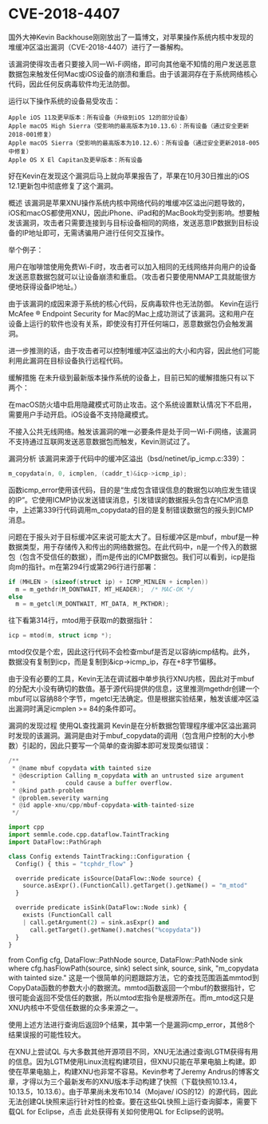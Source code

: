 # CVE-2018-4407
国外大神Kevin Backhouse刚刚放出了一篇博文，对苹果操作系统内核中发现的堆缓冲区溢出漏洞（CVE-2018-4407）进行了一番解构。

该漏洞使得攻击者只要接入同一Wi-Fi网络，即可向其他毫不知情的用户发送恶意数据包来触发任何Mac或iOS设备的崩溃和重启。由于该漏洞存在于系统网络核心代码，因此任何反病毒软件均无法防御。

运行以下操作系统的设备易受攻击：
```
Apple iOS 11及更早版本：所有设备（升级到iOS 12的部分设备）
Apple macOS High Sierra（受影响的最高版本为10.13.6）：所有设备（通过安全更新2018-001修复）
Apple macOS Sierra（受影响的最高版本为10.12.6）：所有设备（通过安全更新2018-005中修复）
Apple OS X El Capitan及更早版本：所有设备
```

好在Kevin在发现这个漏洞后马上就向苹果报告了，苹果在10月30日推出的iOS 12.1更新包中彻底修复了这个漏洞。

概述
该漏洞是苹果XNU操作系统内核中网络代码的堆缓冲区溢出问题导致的，iOS和macOS都使用XNU，因此iPhone、iPad和的MacBook均受到影响。想要触发该漏洞，攻击者只需要连接到与目标设备相同的网络，发送恶意IP数据到目标设备的IP地址即可，无需诱骗用户进行任何交互操作。



举个例子：

用户在咖啡馆使用免费Wi-Fi时，攻击者可以加入相同的无线网络并向用户的设备发送恶意数据包就可以让设备崩溃和重启。（攻击者只要使用NMAP工具就能很方便地获得设备IP地址。）

由于该漏洞的成因来源于系统的核心代码，反病毒软件也无法防御。 Kevin在运行McAfee ® Endpoint Security for Mac的Mac上成功测试了该漏洞。这和用户在设备上运行的软件也没有关系，即使没有打开任何端口，恶意数据包仍会触发漏洞。

进一步推测的话，由于攻击者可以控制堆缓冲区溢出的大小和内容，因此他们可能利用此漏洞在目标设备执行远程代码。

缓解措施
在未升级到最新版本操作系统的设备上，目前已知的缓解措施只有以下两个：

在macOS防火墙中启用隐藏模式可防止攻击。这个系统设置默认情况下不启用，需要用户手动开启。iOS设备不支持隐藏模式。

不接入公共无线网络。触发该漏洞的唯一必要条件是处于同一Wi-Fi网络，该漏洞不支持通过互联网发送恶意数据包而触发，Kevin测试过了。

漏洞分析
该漏洞来源于代码中的缓冲区溢出（bsd/netinet/ip_icmp.c:339）：
```c
m_copydata(n, 0, icmplen, (caddr_t)&icp->icmp_ip);
```
函数icmp_error使用该代码，目的是“生成包含错误信息的数据包以响应发生错误的IP”。它使用ICMP协议发送错误消息，引发错误的数据报头包含在ICMP消息中，上述第339行代码调用m_copydata的目的是复制错误数据包的报头到ICMP消息。

问题在于报头对于目标缓冲区来说可能太大了。目标缓冲区是mbuf，mbuf是一种数据类型，用于存储传入和传出的网络数据包。在此代码中，n是一个传入的数据包（包含不受信任的数据），而m是传出的ICMP数据包。我们可以看到，icp是指向m的指针。m在第294行或第296行进行部署：

```c
if (MHLEN > (sizeof(struct ip) + ICMP_MINLEN + icmplen))
  m = m_gethdr(M_DONTWAIT, MT_HEADER);  /* MAC-OK */
else
  m = m_getcl(M_DONTWAIT, MT_DATA, M_PKTHDR);
```
往下看第314行，mtod用于获取m的数据指针：

```c
icp = mtod(m, struct icmp *);
```
mtod仅仅是个宏，因此这行代码不会检查mbuf是否足以容纳icmp结构。此外，数据没有复制到icp，而是复制到&icp->icmp_ip，存在+8字节偏移。

由于没有必要的工具，Kevin无法在调试器中单步执行XNU内核，因此对于mbuf的分配大小没有确切的数值。基于源代码提供的信息，这里推测mgethdr创建一个mbuf可以容纳88个字节，mgetcl无法确定。但是根据实验结果，触发该缓冲区溢出漏洞时满足icmplen >= 84的条件即可。

漏洞的发现过程
使用QL查找漏洞
Kevin是在分析数据包管理程序缓冲区溢出漏洞时发现的该漏洞。漏洞是由对于mbuf_copydata的调用（包含用户控制的大小参数）引起的，因此只要写一个简单的查询脚本即可发现类似错误：
```python
/**
 * @name mbuf copydata with tainted size
 * @description Calling m_copydata with an untrusted size argument
 *              could cause a buffer overflow.
 * @kind path-problem
 * @problem.severity warning
 * @id apple-xnu/cpp/mbuf-copydata-with-tainted-size
 */

import cpp
import semmle.code.cpp.dataflow.TaintTracking
import DataFlow::PathGraph

class Config extends TaintTracking::Configuration {
  Config() { this = "tcphdr_flow" }

  override predicate isSource(DataFlow::Node source) {
    source.asExpr().(FunctionCall).getTarget().getName() = "m_mtod"
  }

  override predicate isSink(DataFlow::Node sink) {
    exists (FunctionCall call
    | call.getArgument(2) = sink.asExpr() and
      call.getTarget().getName().matches("%copydata"))
  }
}
```
from Config cfg, DataFlow::PathNode source, DataFlow::PathNode sink
where cfg.hasFlowPath(source, sink)
select sink, source, sink, "m_copydata with tainted size."
这是一个很简单的问题跟踪方法，它的查找范围涵盖mmtod到CopyData函数的参数大小的数据流。mmtod函数返回一个mbuf的数据指针，它很可能会返回不受信任的数据，所以mtod宏指令是根源所在。而m_mtod这只是XNU内核中不受信任数据的众多来源之一。

使用上述方法进行查询后返回9个结果，其中第一个是漏洞icmp_error，其他8个结果误报的可能性较大。

在XNU上尝试QL
与大多数其他开源项目不同，XNU无法通过查询LGTM获得有用的信息。因为LGTM使用Linux流程构建项目，但XNU只能在苹果电脑上构建。即使在苹果电脑上，构建XNU也非常不容易。Kevin参考了Jeremy Andrus的博客文章，才得以为三个最新发布的XNU版本手动构建了快照（下载快照10.13.4， 10.13.5，10.13.6）。由于苹果尚未发布10.14（Mojave/ iOS的12）的源代码，因此无法创建QL快照来运行针对性的检查。要在这些QL快照上运行查询脚本，需要下载QL for Eclipse，点击 此处获得有关如何使用QL for Eclipse的说明。